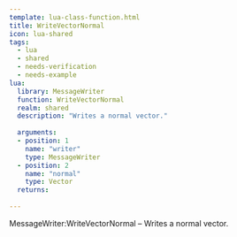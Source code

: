 ```yaml
---
template: lua-class-function.html
title: WriteVectorNormal
icon: lua-shared
tags:
  - lua
  - shared
  - needs-verification
  - needs-example
lua:
  library: MessageWriter
  function: WriteVectorNormal
  realm: shared
  description: "Writes a normal vector."
  
  arguments:
  - position: 1
    name: "writer"
    type: MessageWriter
  - position: 2
    name: "normal"
    type: Vector
  returns:
    
---
```


<div class="lua__search__keywords">
MessageWriter:WriteVectorNormal &#x2013; Writes a normal vector.
</div>
